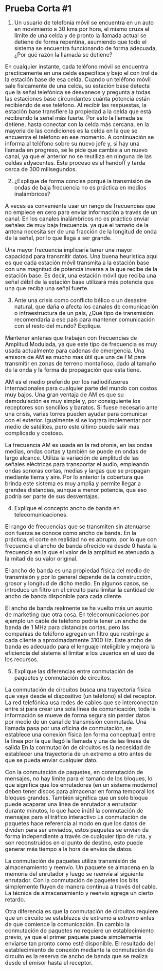 # Prueba Corta #1

 <font size="4"> 
 
1. Un usuario de telefonía móvil se encuentra en un auto en movimiento a 30 kms por hora, el mismo cruza el límite de una celda y de pronto la llamada actual se detiene de forma repentina, asumiendo que todo el sistema se encuentra funcionando de forma adecuada, ¿Por qué razón la llamada se detiene?

En cualquier instante, cada teléfono móvil se encuentra practicamente en una celda específica y bajo el con trol de la estación base de esa celda. Cuando un teléfono móvil sale fisicamente de una celda, su estación base detecta que la señal telefónica se desvanece y pregunta a todas las estaciones base circundantes cuánta potencia están recibiendo de ese teléfono. Al recibir las respuestas, la estación base transfiere la propiedad a la celda que está recibiendo la señal más fuerte. Por esto la llamada se detiene, hasta conectar con la celda más cercana, en la mayoria de las condiciones es la celda en la que se encuentra el teléfono en ese momento. A continuación se informa al teléfono sobre su nuevo jefe y, si hay una llamada en progreso, se le pide que cambie a un nuevo canal, ya que el anterior no se reutiliza en ninguna de las celdas adyacentes. Este proceso es el handoff y tarda cerca de 300 milisegundos. 

2. ¿Explique de forma concisa porqué la transmisión de ondas de baja frecuencia no es práctica en medios inalámbricos?

A veces es conveniente usar un rango de frecuencias que no empiece en cero para enviar información a través de un canal. En los canales inalámbricos no es práctico enviar señales de muy baja frecuencia. ya que el tamaño de la antena necesita ser de una fracción de la longitud de onda de la señal, por lo que llega a ser grande. 

Una mayor frecuencia implicaría tener una mayor capacidad para transmitir datos. Una buena heuristica aqui es que cada estación móvil transmita a la estación base con una magnitud de potencia inversa a la que recibe de la estación base. Es decir, una estación móvil que reciba una señal débil de la estación base utilizará más potencia que una que reciba una señal fuerte.

3. Ante una crisis como conflicto bélico o un desastre natural, que daña o afecta los canales de comunicación o infraestructura de un país, ¿Qué tipo de transmisión recomendaría a ese país para mantener comunicación con el resto del mundo? Explique.

Mantener antenas que trabajen con frecuencias de Amplitud Modulada, ya que este tipo de frecuencia es muy usada actualmente para cadenas de emergencia. Una emisora de AM es mucho mas útil que una de FM para transmitir en zonas de terreno montañoso, dado al tamaño de la onda y la forma de propagación que esta tiene.

AM es el medio preferido por los radiodifusores internacionales para cualquier parte del mundo con costos muy bajos. Una gran ventaja de AM es que su demodulación es muy simple y, por consiguiente los receptores son sencillos y baratos. Si fuese necesario ante una crisis, varias torres pueden ayudar para comunicar con el exterior. Igualmente si se lograra implementar por medio de satélites, pero este último puede salir mas complicado y costoso. 

La frecuencia AM es usada en la radiofonía, en las ondas medias, ondas cortas y también se puede en ondas de largo alcance. Utiliza la variación de amplitud de las señales eléctricas para transportar el audio, empleando ondas sonoras cortas, medias y largas que se propagan mediante tierra y aire. Por lo anterior la cobertura que brinda este sistema es muy amplia y permite llegar a grandes distancias, aunque a menor potencia, que eso podría ser parte de sus desventajas.

4. Explique el concepto ancho de banda en telecomunicaciones.

El rango de frecuencias que se transmiten sin atenuarse con fuerza se conoce como ancho de banda. En la práctica, el corte en realidad no es abrupto, por lo que con frecuencia el ancho de banda ofrecido va desde 0 hasta la frecuencia en la que el valor de la amplitud es atenuado a la mitad de su valor original. 

El ancho de banda es una propiedad física del medio de transmisión y por lo general depende de la construcción, grosor y longitud de dicho medio. En algunos casos, se introduce un filtro en el circuito para limitar la cantidad de ancho de banda disponible para cada cliente.  

El ancho de banda realmente se ha vuelto más un asunto de marketing que otra cosa. En telecomunicaciones por ejemplo un cable de teléfono podría tener un ancho de banda de 1 MHz para distancias cortas, pero las compañías de teléfono agregan un filtro que restringe a cada cliente a aproximadamente 3100 Hz. Este ancho de banda es adecuado para el lenguaje inteligible y mejora la eficiencia del sistema al limitar a los usuarios en el uso de los recursos. 

5. Explique las diferencias entre conmutación de paquetes y conmutación de circuitos.

La conmutación de circuitos busca una trayectoria física que vaya desde el dispositivo (un teléfono) al del receptor. La red telefónica usa redes de cables que se interconectan entre si para crear una sola línea de comunicación, toda la información se mueve de forma segura sin perder datos por medio de un canal de transmisión conmutada. Una llamada pasa por una oficina de conmutación, se establece una conexión física (en forma conceptual) entre la línea por la que llegó la llamada y una de las líneas de salida En la conmutación de circuitos es la necesidad de establecer una trayectoria de un extremo a otro antes de que se pueda enviar cualquier dato.

Con la conmutación de paquetes, en conmutación de mensajes, no hay límite para el tamaño de los bloques, lo que significa que los enrutadores (en un sistema moderno) deben tener discos para almacenar en forma temporal los bloques grandes. También significa que un solo bloque puede acaparar una línea de enrutador a enrutador durante minutos, lo que hace inútil la conmutación de mensajes para el tráfico interactivo La conmutación de paquetes hace referencia al modo en que los datos de dividen para ser enviados, estos paquetes se envían de forma independiente a través de cualquier tipo de ruta, y son reconstruidos en el punto de destino, esto puede generar más tiempo a la hora de envíos de datos.

La conmutación de paquetes utiliza transmisión de almacenamiento y reenvío. Un paquete se almacena en la memoria del enrutador y luego se reenvía al siguiente enrutador. Con la conmutación de paquetes los bits simplemente fluyen de manera continua a través del cable. La técnica de
almacenamiento y reenvío agrega un cierto retardo.

Otra diferencia es que la conmutación de circuitos requiere que un circuito se establezca de extremo a extremo antes de que comience la comunicación. En cambio la conmutación de paquetes no requiere un establecimiento previo, ya que el primer paquete puede simplemente enviarse tan pronto como esté disponible. El resultado del establecimiento de conexión mediante la conmutación de circuito es la reserva de ancho de banda que se realiza desde el emisor hasta el receptor.

 
</font> 